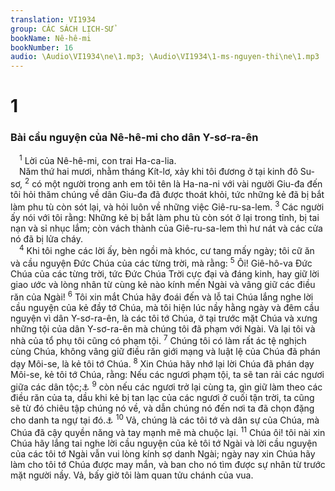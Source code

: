 ```yaml
---
translation: VI1934
group: CÁC SÁCH LỊCH-SỬ
bookName: Nê-hê-mi 
bookNumber: 16
audio: \Audio\VI1934\ne\1.mp3; \Audio\VI1934\1-ms-nguyen-thi\ne\1.mp3
---
```


<div class="title"><h1>1</h1><h3>Bài cầu nguyện của Nê-hê-mi cho dân Y-sơ-ra-ên</h3></div>
<span class="verse ne_1_1"> <sup>1</sup> Lời của Nê-hê-mi, con trai Ha-ca-lia. <br/> Năm thứ hai mươi, nhằm tháng Kít-lơ, xảy khi tôi đương ở tại kinh đô Su-sơ, </span>
<span class="verse ne_1_2"><sup>2</sup> có một người trong anh em tôi tên là Ha-na-ni với vài người Giu-đa đến tôi hỏi thăm chúng về dân Giu-đa đã được thoát khỏi, tức những kẻ đã bị bắt làm phu tù còn sót lại, và hỏi luôn về những việc Giê-ru-sa-lem. </span>
<span class="verse ne_1_3"><sup>3</sup> Các người ấy nói với tôi rằng: Những kẻ bị bắt làm phu tù còn sót ở lại trong tỉnh, bị tai nạn và sỉ nhục lắm; còn vách thành của Giê-ru-sa-lem thì hư nát và các cửa nó đã bị lửa cháy. <br/></span>
<span class="verse ne_1_4"> <sup>4</sup> Khi tôi nghe các lời ấy, bèn ngồi mà khóc, cư tang mấy ngày; tôi cữ ăn và cầu nguyện Đức Chúa của các từng trời, mà rằng: </span>
<span class="verse ne_1_5"><sup>5</sup> Ôi! Giê-hô-va Đức Chúa của các từng trời, tức Đức Chúa Trời cực đại và đáng kinh, hay giữ lời giao ước và lòng nhân từ cùng kẻ nào kính mến Ngài và vâng giữ các điều răn của Ngài! </span>
<span class="verse ne_1_6"><sup>6</sup> Tôi xin mắt Chúa hãy đoái đến và lỗ tai Chúa lắng nghe lời cầu nguyện của kẻ đầy tớ Chúa, mà tôi hiện lúc nầy hằng ngày và đêm cầu nguyện vì dân Y-sơ-ra-ên, là các tôi tớ Chúa, ở tại trước mặt Chúa và xưng những tội của dân Y-sơ-ra-ên mà chúng tôi đã phạm với Ngài. Và lại tôi và nhà của tổ phụ tôi cũng có phạm tội. </span>
<span class="verse ne_1_7"><sup>7</sup> Chúng tôi có làm rất ác tệ nghịch cùng Chúa, không vâng giữ điều răn giới mạng và luật lệ của Chúa đã phán dạy Môi-se, là kẻ tôi tớ Chúa. </span>
<span class="verse ne_1_8"><sup>8</sup> Xin Chúa hãy nhớ lại lời Chúa đã phán dạy Môi-se, kẻ tôi tớ Chúa, rằng: Nếu các ngươi phạm tội, ta sẽ tan rải các ngươi giữa các dân tộc;<a data-toggle="tooltip" data-placement="bottom" title="Le 26:33">⚓</a></span>
<span class="verse ne_1_9"><sup>9</sup> còn nếu các ngươi trở lại cùng ta, gìn giữ làm theo các điều răn của ta, dầu khi kẻ bị tan lạc của các ngươi ở cuối tận trời, ta cũng sẽ từ đó chiêu tập chúng nó về, và dẫn chúng nó đến nơi ta đã chọn đặng cho danh ta ngự tại đó.<a data-toggle="tooltip" data-placement="bottom" title="Phu 30:1-5">⚓</a></span>
<span class="verse ne_1_10"><sup>10</sup> Vả, chúng là các tôi tớ và dân sự của Chúa, mà Chúa đã cậy quyền năng và tay mạnh mẽ mà chuộc lại. </span>
<span class="verse ne_1_11"><sup>11</sup> Chúa ôi! tôi nài xin Chúa hãy lắng tai nghe lời cầu nguyện của kẻ tôi tớ Ngài và lời cầu nguyện của các tôi tớ Ngài vẫn vui lòng kính sợ danh Ngài; ngày nay xin Chúa hãy làm cho tôi tớ Chúa được may mắn, và ban cho nó tìm được sự nhân từ trước mặt người nầy. Vả, bấy giờ tôi làm quan tửu chánh của vua. <br/></span>
